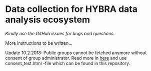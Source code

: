 # Data collection for HYBRA data analysis ecosystem

*Kindly use the GitHub issues for bugs and questions.*

More instructions to be written...

Update 10.2.2018: Public groups cannot be fetched anymore without consent of group administrator. Read more in [here](https://developers.facebook.com/docs/graph-api/reference/v2.12/group/feed) and use consent_test.html -file which can be found in this repository. 

